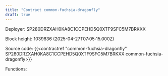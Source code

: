 ```yaml
---
title: "Contract common-fuchsia-dragonfly"
draft: true
---
```

Deployer: SP280DRZXAH0KA8C1CCPEHD5Q0XTF9SFC5M7BRKXX


 



Block height: 1039836 (2025-04-27T07:05:15.000Z)

Source code: {{<contractref "common-fuchsia-dragonfly" SP280DRZXAH0KA8C1CCPEHD5Q0XTF9SFC5M7BRKXX common-fuchsia-dragonfly>}}

Functions:


